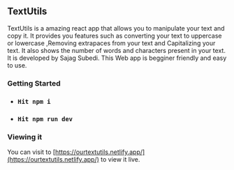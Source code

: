 ## TextUtils
TextUtils is a amazing react app that allows you to manipulate your text and copy it. It provides you features such as converting your text to uppercase or lowercase ,Removing extrapaces from your text and Capitalizing your text. It also shows the number of words and characters present in your text. It is developed by Sajag Subedi. This Web app is begginer friendly and easy to use.

### Getting Started
- ### `Hit npm i`
- ###  `Hit npm run dev`

### Viewing it 
You can visit to [https://ourtextutils.netlify.app/](https://ourtextutils.netlify.app/) to view it live.
